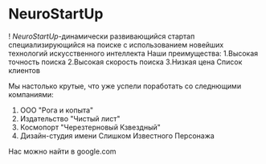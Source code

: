 # NeuroStartUp
! [](https://netology-code.github.io/git-homeworks/introduction/assets/logo.png)
*NeuroStartUp*-динамически развивающийся стартап специализирующийся на  поиске с использованием новейших технологий искусственного интеллекта
Наши преимущества:
1.Высокая точность поиска
2.Высокая скорость поиска
3.Низкая цена
Список клиентов

Мы настолько крутые, что уже 
успели поработать со 
следнющими компаниями:
1. ООО "Рога и копыта"
2. Издательство "Чистый лист"
3. Космопорт "Черезтерновый Кзвездный"
4. Дизайн-студия имени Слишком Известного Персонажа

Нас можно найти в google.com
